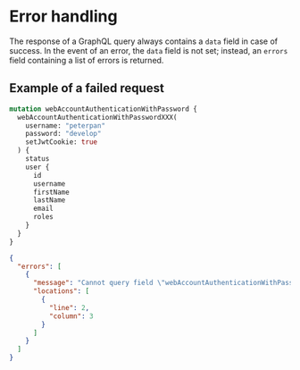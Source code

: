 # Error handling

The response of a GraphQL query always contains a `data` field in case of success. In the event of an error, the `data` field is not set; instead, an `errors` field containing a list of errors is returned.

## Example of a failed request

```graphql
mutation webAccountAuthenticationWithPassword {
  webAccountAuthenticationWithPasswordXXX(
    username: "peterpan"
    password: "develop"
    setJwtCookie: true
  ) {
    status
    user {
      id
      username
      firstName
      lastName
      email
      roles
    }
  }
}
```

```json
{
  "errors": [
    {
      "message": "Cannot query field \"webAccountAuthenticationWithPasswordXXX\" on type \"RootMutation\". Did you mean \"webAccountAuthenticationWithPassword\"?",
      "locations": [
        {
          "line": 2,
          "column": 3
        }
      ]
    }
  ]
}
```
